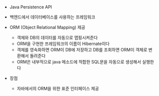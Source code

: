 - Java Persistence API
- 백엔드에서 데이터베이스를 사용하는 프레임워크
- ORM (Object Relational Mapping) 제공
	- 객체와 DB의 데이터를 자동으로 맵핑시켜준다
	- ORM을 구현한 프레임워크의 이름이 Hibernate이다
	- 객체를 영속화하면 ORM이 DB에 저장하고 DB를 조회하면 ORM이 객체로 변환해서 돌려준다
	- ORM은 내부적으로 java 메소드에 적합한 SQL문을 자동으로 생성해서 실행한다

- 장점
	- 자바에서의 ORM을 위한 표준 인터페이스 제공